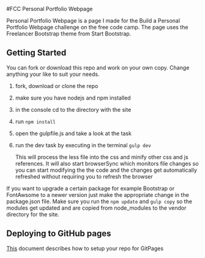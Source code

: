 #FCC  Personal Portfolio Webpage

Personal Portfolio Webpage is a page I made for the Build a Personal Portfolio Webpage challenge on the 
free code camp. The page uses the Freelancer Bootstrap theme from Start Bootstrap.

## Getting Started

You can fork or download this repo and work on your own copy. Change anything your like
to suit your needs. 

1. fork, download or clone the repo
1. make sure you have nodejs and npm installed
1. in the console cd to the directory with the site
1. run ```npm install ```
1. open the gulpfile.js and take a look at the task
1. run the dev task by executing in the terminal ```gulp dev``` 

    This will process the less file into the css and minify other css and js references.
    It will also start browserSync which monitors file changes so you can start modifying the
    the code and the changes get automatically refreshed without requiring you to refresh
    the browser

If you want to upgrade a certain package for example Bootstrap or FontAwsome to a newer 
version just make the appropriate change in the package.json file. Make sure you run the 
```npm update``` and ``` gulp copy ```
 so the modules get updated and are copied from node_modules to the vendor directory for the site.

## Deploying to GitHub pages

[This](https://pages.github.com/) document describes how to setup your repo for GitPages

